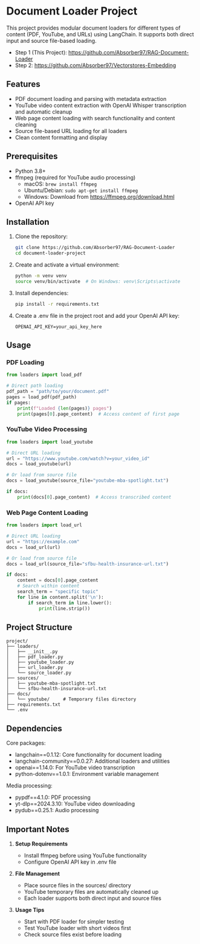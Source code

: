 # Document Loader Project

This project provides modular document loaders for different types of content (PDF, YouTube, and URLs) using LangChain. It supports both direct input and source file-based loading.

- Step 1 (This Project): https://github.com/Absorber97/RAG-Document-Loader
- Step 2: https://github.com/Absorber97/Vectorstores-Embedding

## Features

- PDF document loading and parsing with metadata extraction
- YouTube video content extraction with OpenAI Whisper transcription and automatic cleanup
- Web page content loading with search functionality and content cleaning
- Source file-based URL loading for all loaders
- Clean content formatting and display

## Prerequisites

- Python 3.8+
- ffmpeg (required for YouTube audio processing)
  - macOS: `brew install ffmpeg`
  - Ubuntu/Debian: `sudo apt-get install ffmpeg`
  - Windows: Download from https://ffmpeg.org/download.html
- OpenAI API key

## Installation

1. Clone the repository:
   ```bash
   git clone https://github.com/Absorber97/RAG-Document-Loader
   cd document-loader-project
   ```

2. Create and activate a virtual environment:
   ```bash
   python -m venv venv
   source venv/bin/activate  # On Windows: venv\Scripts\activate
   ```

3. Install dependencies:
   ```bash
   pip install -r requirements.txt
   ```

4. Create a .env file in the project root and add your OpenAI API key:
   ```plaintext
   OPENAI_API_KEY=your_api_key_here
   ```

## Usage

### PDF Loading
```python
from loaders import load_pdf

# Direct path loading
pdf_path = "path/to/your/document.pdf"
pages = load_pdf(pdf_path)
if pages:
    print(f"Loaded {len(pages)} pages")
    print(pages[0].page_content)  # Access content of first page
```

### YouTube Video Processing
```python
from loaders import load_youtube

# Direct URL loading
url = "https://www.youtube.com/watch?v=your_video_id"
docs = load_youtube(url)

# Or load from source file
docs = load_youtube(source_file="youtube-mba-spotlight.txt")

if docs:
    print(docs[0].page_content)  # Access transcribed content
```

### Web Page Content Loading
```python
from loaders import load_url

# Direct URL loading
url = "https://example.com"
docs = load_url(url)

# Or load from source file
docs = load_url(source_file="sfbu-health-insurance-url.txt")

if docs:
    content = docs[0].page_content
    # Search within content
    search_term = "specific topic"
    for line in content.split('\n'):
        if search_term in line.lower():
            print(line.strip())
```

## Project Structure
```
project/
├── loaders/
│   ├── __init__.py
│   ├── pdf_loader.py
│   ├── youtube_loader.py
│   ├── url_loader.py
│   └── source_loader.py
├── sources/
│   ├── youtube-mba-spotlight.txt
│   └── sfbu-health-insurance-url.txt
├── docs/
│   └── youtube/     # Temporary files directory
├── requirements.txt
└── .env
```

## Dependencies

Core packages:
- langchain==0.1.12: Core functionality for document loading
- langchain-community==0.0.27: Additional loaders and utilities
- openai==1.14.0: For YouTube video transcription
- python-dotenv==1.0.1: Environment variable management

Media processing:
- pypdf==4.1.0: PDF processing
- yt-dlp==2024.3.10: YouTube video downloading
- pydub==0.25.1: Audio processing

## Important Notes

1. **Setup Requirements**
   - Install ffmpeg before using YouTube functionality
   - Configure OpenAI API key in .env file

2. **File Management**
   - Place source files in the sources/ directory
   - YouTube temporary files are automatically cleaned up
   - Each loader supports both direct input and source files

3. **Usage Tips**
   - Start with PDF loader for simpler testing
   - Test YouTube loader with short videos first
   - Check source files exist before loading
